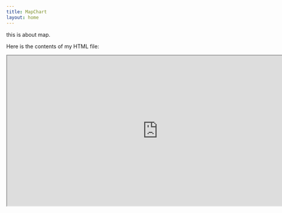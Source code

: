 ```yaml
---
title: MapChart
layout: home
---
```


this is about map.


Here is the contents of my HTML file:




<iframe src="https://raw.githack.com/fenfen22/fenfen22.github.io/main/map_plot.html" width="800" height="400"></iframe>


<!-- https://raw.githack.com/fenfen22/fenfen22.github.io/main/map_plot.html -->

